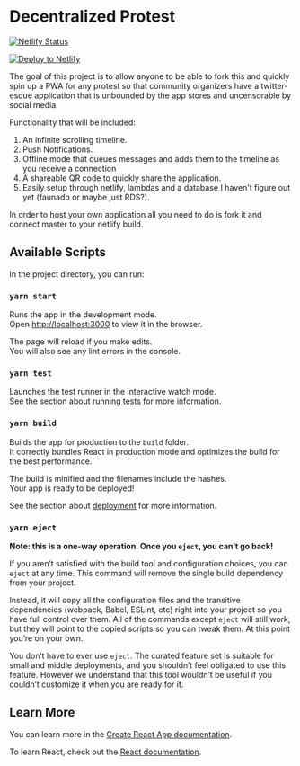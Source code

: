 # Decentralized Protest

[![Netlify Status](https://api.netlify.com/api/v1/badges/3c2c5540-33ff-4697-9f5a-ad71a2f95cb6/deploy-status)](https://app.netlify.com/sites/decentralized-protest/deploys)

[![Deploy to Netlify](https://www.netlify.com/img/deploy/button.svg)](https://app.netlify.com/start/deploy?repository=https://github.com/brandonin/decentralized-protest)

The goal of this project is to allow anyone to be able to fork this and quickly spin up a PWA for any protest so that community organizers have a twitter-esque application that is unbounded by the app stores and uncensorable by social media.

Functionality that will be included:

1. An infinite scrolling timeline.
2. Push Notifications.
3. Offline mode that queues messages and adds them to the timeline as you receive a connection
4. A shareable QR code to quickly share the application.
5. Easily setup through netlify, lambdas and a database I haven't figure out yet (faunadb or maybe just RDS?).

In order to host your own application all you need to do is fork it and connect master to your netlify build.

## Available Scripts

In the project directory, you can run:

### `yarn start`

Runs the app in the development mode.<br />
Open [http://localhost:3000](http://localhost:3000) to view it in the browser.

The page will reload if you make edits.<br />
You will also see any lint errors in the console.

### `yarn test`

Launches the test runner in the interactive watch mode.<br />
See the section about [running tests](https://facebook.github.io/create-react-app/docs/running-tests) for more information.

### `yarn build`

Builds the app for production to the `build` folder.<br />
It correctly bundles React in production mode and optimizes the build for the best performance.

The build is minified and the filenames include the hashes.<br />
Your app is ready to be deployed!

See the section about [deployment](https://facebook.github.io/create-react-app/docs/deployment) for more information.

### `yarn eject`

**Note: this is a one-way operation. Once you `eject`, you can’t go back!**

If you aren’t satisfied with the build tool and configuration choices, you can `eject` at any time. This command will remove the single build dependency from your project.

Instead, it will copy all the configuration files and the transitive dependencies (webpack, Babel, ESLint, etc) right into your project so you have full control over them. All of the commands except `eject` will still work, but they will point to the copied scripts so you can tweak them. At this point you’re on your own.

You don’t have to ever use `eject`. The curated feature set is suitable for small and middle deployments, and you shouldn’t feel obligated to use this feature. However we understand that this tool wouldn’t be useful if you couldn’t customize it when you are ready for it.

## Learn More

You can learn more in the [Create React App documentation](https://facebook.github.io/create-react-app/docs/getting-started).

To learn React, check out the [React documentation](https://reactjs.org/).

